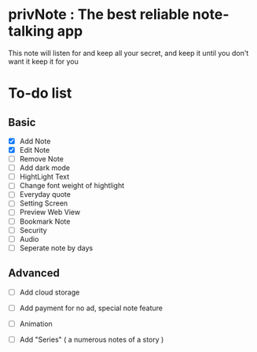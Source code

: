 # privNote : The best reliable note-talking app

This note will listen for and keep all your secret, and keep it until you don't want it keep it for you



# To-do list

##  Basic

- [x] Add Note
- [x] Edit Note
- [ ] Remove Note
- [ ] Add dark mode
- [ ] HightLight Text
- [ ] Change font weight of hightlight
- [ ] Everyday quote
- [ ] Setting Screen
- [ ] Preview Web View
- [ ] Bookmark Note
- [ ] Security
- [ ] Audio 
- [ ] Seperate note by days
## Advanced 
- [ ] Add cloud storage
- [ ] Add payment for no ad, special note feature
- [ ] Animation
- [ ] Add "Series" ( a numerous notes of a story )

